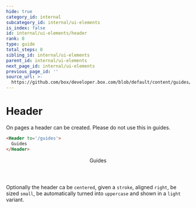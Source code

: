 ```yaml
---
hide: true
category_id: internal
subcategory_id: internal/ui-elements
is_index: false
id: internal/ui-elements/header
rank: 0
type: guide
total_steps: 8
sibling_id: internal/ui-elements
parent_id: internal/ui-elements
next_page_id: internal/ui-elements
previous_page_id: ''
source_url: >-
  https://github.com/box/developer.box.com/blob/default/content/guides/internal/ui-elements/header.md
---
```

<!-- does not need translation -->

# Header

On pages a header can be created. Please do not use this in guides.

```html
<Header to='/guides'>
  Guides
</Header>
```

<H>

<Header to='/guides' stroke centered uppercase>

Guides

</Header>

<H>

<Message>

Optionally the header ca be `centered`, given a `stroke`, aligned `right`, be
sized `small`, be automatically turned into `uppercase` and shown in a `light`
variant.

</Message>